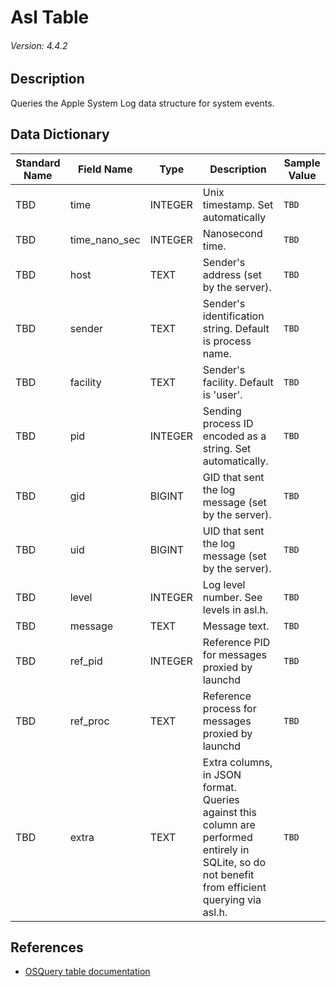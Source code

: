 # Asl Table
###### Version: 4.4.2

## Description
Queries the Apple System Log data structure for system events.

## Data Dictionary
|Standard Name|Field Name|Type|Description|Sample Value|
|---|---|---|---|---|
|TBD|time|INTEGER|Unix timestamp.  Set automatically|`TBD`|
|TBD|time_nano_sec|INTEGER|Nanosecond time.|`TBD`|
|TBD|host|TEXT|Sender's address (set by the server).|`TBD`|
|TBD|sender|TEXT|Sender's identification string.  Default is process name.|`TBD`|
|TBD|facility|TEXT|Sender's facility.  Default is 'user'.|`TBD`|
|TBD|pid|INTEGER|Sending process ID encoded as a string.  Set automatically.|`TBD`|
|TBD|gid|BIGINT|GID that sent the log message (set by the server).|`TBD`|
|TBD|uid|BIGINT|UID that sent the log message (set by the server).|`TBD`|
|TBD|level|INTEGER|Log level number.  See levels in asl.h.|`TBD`|
|TBD|message|TEXT|Message text.|`TBD`|
|TBD|ref_pid|INTEGER|Reference PID for messages proxied by launchd|`TBD`|
|TBD|ref_proc|TEXT|Reference process for messages proxied by launchd|`TBD`|
|TBD|extra|TEXT|Extra columns, in JSON format. Queries against this column are performed entirely in SQLite, so do not benefit from efficient querying via asl.h.|`TBD`|

## References
* [OSQuery table documentation](https://osquery.io/schema/current#asl)
